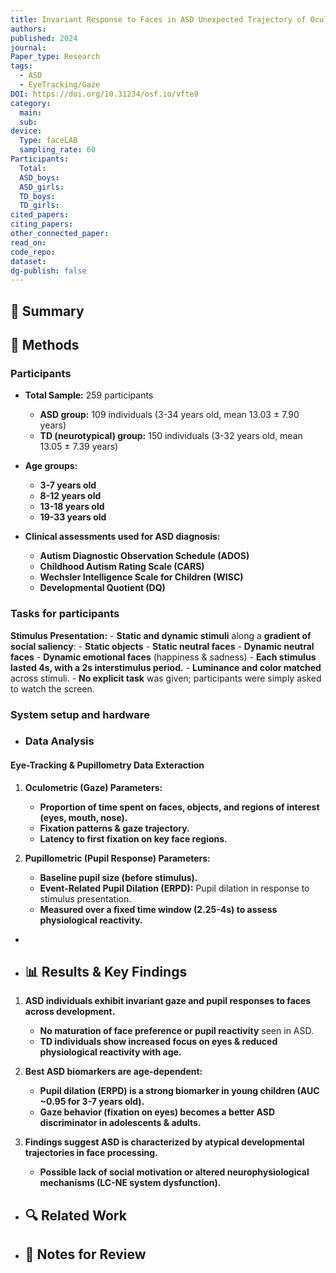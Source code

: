 ```yaml
---
title: Invariant Response to Faces in ASD Unexpected Trajectory of Oculo Pupillometric Biomarkers from Childhood to Adulthood
authors: 
published: 2024
journal: 
Paper_type: Research
tags:
  - ASD
  - EyeTracking/Gaze
DOI: https://doi.org/10.31234/osf.io/vfte9
category:
  main: 
  sub: 
device:
  Type: faceLAB
  sampling_rate: 60
Participants:
  Total: 
  ASD_boys: 
  ASD_girls: 
  TD_boys: 
  TD_girls: 
cited_papers: 
citing_papers: 
other_connected_paper: 
read_on: 
code_repo: 
dataset: 
dg-publish: false
---
```



## 📌 Summary


## 🔬 Methods 
### Participants

- **Total Sample:** 259 participants
    
    - **ASD group:** 109 individuals (3-34 years old, mean 13.03 ± 7.90 years)
    - **TD (neurotypical) group:** 150 individuals (3-32 years old, mean 13.05 ± 7.39 years)
- **Age groups:**
    
    - **3-7 years old**
    - **8-12 years old**
    - **13-18 years old**
    - **19-33 years old**
- **Clinical assessments used for ASD diagnosis:**
    
    - **Autism Diagnostic Observation Schedule (ADOS)**
    - **Childhood Autism Rating Scale (CARS)**
    - **Wechsler Intelligence Scale for Children (WISC)**
    - **Developmental Quotient (DQ)**

### Tasks for participants

**Stimulus Presentation:**
    - **Static and dynamic stimuli** along a **gradient of social saliency**:
        - **Static objects**
        - **Static neutral faces**
        - **Dynamic neutral faces**
        - **Dynamic emotional faces** (happiness & sadness)
    - **Each stimulus lasted 4s, with a 2s interstimulus period.**
    - **Luminance and color matched** across stimuli.
    - **No explicit task** was given; participants were simply asked to watch the screen.
    
### System setup and hardware

- ### Data Analysis

#### Eye-Tracking & Pupillometry Data Exteraction

1. **Oculometric (Gaze) Parameters:**
    
    - **Proportion of time spent on faces, objects, and regions of interest (eyes, mouth, nose).**
    - **Fixation patterns & gaze trajectory.**
    - **Latency to first fixation on key face regions.**
2. **Pupillometric (Pupil Response) Parameters:**
    
    - **Baseline pupil size (before stimulus).**
    - **Event-Related Pupil Dilation (ERPD):** Pupil dilation in response to stimulus presentation.
    - **Measured over a fixed time window (2.25-4s) to assess physiological reactivity.**
- 
- ## 📊 Results & Key Findings 


1. **ASD individuals exhibit invariant gaze and pupil responses to faces across development.**
    
    - **No maturation of face preference or pupil reactivity** seen in ASD.
    - **TD individuals show increased focus on eyes & reduced physiological reactivity with age.**
2. **Best ASD biomarkers are age-dependent:**
    
    - **Pupil dilation (ERPD) is a strong biomarker in young children (AUC ~0.95 for 3-7 years old).**
    - **Gaze behavior (fixation on eyes) becomes a better ASD discriminator in adolescents & adults.**
3. **Findings suggest ASD is characterized by atypical developmental trajectories in face processing.**
    
    - **Possible lack of social motivation or altered neurophysiological mechanisms (LC-NE system dysfunction).**


- ## 🔍 Related Work 



- ## 📝 Notes for Review 
